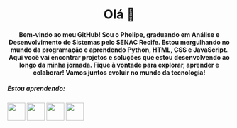 <h1 align="center">Olá 👋</h1>
<h4 align="center">Bem-vindo ao meu GitHub! Sou o Phelipe, graduando em Análise e Desenvolvimento de Sistemas pelo SENAC Recife. Estou mergulhando no mundo da programação e aprendendo Python, HTML, CSS e JavaScript. Aqui você vai encontrar projetos e soluções que estou desenvolvendo ao longo da minha jornada. Fique à vontade para explorar, aprender e colaborar! Vamos juntos evoluir no mundo da tecnologia!</h4>
<h5>Estou aprendendo:</h5>

<img src="https://cdn.jsdelivr.net/gh/devicons/devicon@latest/icons/javascript/javascript-original.svg" width="40" height="40"/> <img src="https://cdn.jsdelivr.net/gh/devicons/devicon@latest/icons/html5/html5-original.svg" width="40" height="40"/>  <img src="https://cdn.jsdelivr.net/gh/devicons/devicon@latest/icons/css3/css3-original.svg" width="40" height="40"/>        <img src="https://cdn.jsdelivr.net/gh/devicons/devicon@latest/icons/python/python-original.svg"  width="40" height="40"/>


